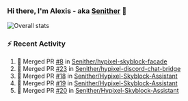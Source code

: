 ### Hi there, I'm Alexis - aka [Senither][website] 👋

![Overall stats](https://github-readme-stats.vercel.app/api?username=senither&theme=cobalt&show_icons=true&count_private=true)

### :zap: Recent Activity

<!--START_SECTION:activity-->
1. 🎉 Merged PR [#8](https://github.com/Senither/hypixel-skyblock-facade/pull/8) in [Senither/hypixel-skyblock-facade](https://github.com/Senither/hypixel-skyblock-facade)
2. 🎉 Merged PR [#23](https://github.com/Senither/hypixel-discord-chat-bridge/pull/23) in [Senither/hypixel-discord-chat-bridge](https://github.com/Senither/hypixel-discord-chat-bridge)
3. 🎉 Merged PR [#18](https://github.com/Senither/Hypixel-Skyblock-Assistant/pull/18) in [Senither/Hypixel-Skyblock-Assistant](https://github.com/Senither/Hypixel-Skyblock-Assistant)
4. 🎉 Merged PR [#19](https://github.com/Senither/Hypixel-Skyblock-Assistant/pull/19) in [Senither/Hypixel-Skyblock-Assistant](https://github.com/Senither/Hypixel-Skyblock-Assistant)
5. 🎉 Merged PR [#20](https://github.com/Senither/Hypixel-Skyblock-Assistant/pull/20) in [Senither/Hypixel-Skyblock-Assistant](https://github.com/Senither/Hypixel-Skyblock-Assistant)
<!--END_SECTION:activity-->

[website]: https://senither.com
